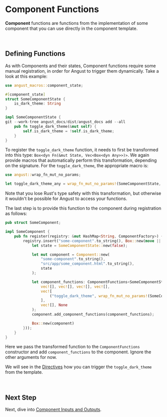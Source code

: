
&nbsp;

# Component Functions

**Component** functions are functions from the implementation of some component that you can use directly in the component template. 

&nbsp;

## Defining Functions

As with Components and their states, Component functions require some manual registration, in order for Angust to trigger them dynamically. Take a look at this example:

```rust
use angust_macros::component_state;

#[component_state]
struct SomeComponentState {
    is_dark_theme: String
}

impl SomeComponentState {
git --work-tree angust_docs/dist/angust_docs add --all
    pub fn toggle_dark_theme(&mut self) {
        self.is_dark_theme = !self.is_dark_theme;
    }
}
```

To register the `toggle_dark_theme` function, it needs to first be transformed into this type: `Box<dyn Fn(&mut State, Vec<Box<dyn Any>>)>`. We again provide macros that automatically perform this transformation, depending on the signature. For the `toggle_dark_theme`, the appropriate macro is:

```rust
use angust::wrap_fn_mut_no_params;

let toggle_dark_theme_any = wrap_fn_mut_no_params!(SomeComponentState, SomeComponentState::toggle_dark_theme);
```

Note that you lose Rust's type safety with this transformation, but otherwise it wouldn't be possible for Angust to access your functions.

The last step is to provide this function to the component during registration as follows:

```rust
pub struct SomeComponent;

impl SomeComponent {
    pub fn register(registry: &mut HashMap<String, ComponentFactory>) {
        registry.insert("some-component".to_string(), Box::new(move || {
            let state = SomeComponentState::new(false);

            let mut component = Component::new(
                "some-component".to_string(),
                "src/app/some_component.html".to_string(),
                state
            );

            let component_functions: ComponentFunctions<SomeComponentState> = ComponentFunctions::new(
                vec![], vec![], vec![], vec![], 
                vec![
                    ("toggle_dark_theme", wrap_fn_mut_no_params!(SomeComponentState, SomeComponentState::toggle_dark_theme))
                ], 
                vec![], None
            );
            component.add_component_functions(component_functions);

            Box::new(component)
        }));
    }
}
```

Here we pass the transformed function to the `ComponentFunctions` constructor and add `component_functions` to the component. Ignore the other arguments for now.

We will see in the [Directives](https://tudorban.github.io/Angust/v0/user-guide/directives/overview) how you can trigger the `toggle_dark_theme` from the template.

&nbsp;

## Next Step
Next, dive into [Component Inputs and Outputs](https://tudorban.github.io/Angust/v0/user-guide/components/inputs-and-outputs).

&nbsp;
